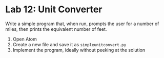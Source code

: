 # Lab 12: Unit Converter

Write a simple program that, when run, prompts the user for a number of miles,
then prints the equivalent number of feet.

1. Open Atom
1. Create a new file and save it as `simpleunitconvert.py`
1. Implement the program, ideally without peeking at the solution
